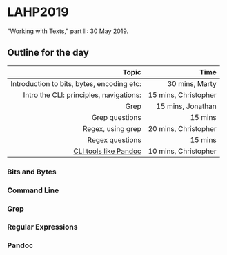 # LAHP2019
"Working with Texts," part II: 30 May 2019.

## Outline for the day 
|Topic |Time |
|--:|--:|
|Introduction to bits, bytes, encoding etc: | 30 mins, Marty|
|Intro the CLI: principles, navigations: | 15 mins, Christopher|
|Grep | 15 mins, Jonathan|
|Grep questions| 15 mins|
|Regex, using grep| 20 mins, Christopher|
|Regex questions| 15 mins|
|[CLI tools like Pandoc](#Pandoc)| 10 mins, Christopher|

### Bits and Bytes

### Command Line

### Grep

### Regular Expressions

### Pandoc
